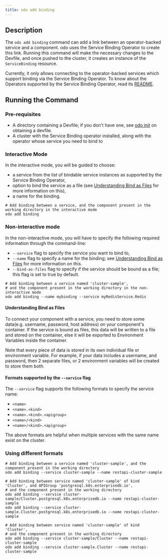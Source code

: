 ```yaml
---
title: odo add binding
---
```


## Description
The `odo add binding` command can add a link between an operator-backed service and a component. odo uses the Service Binding Operator to create this link. Running this command will make the necessary changes to the Devfile, and once pushed to the cluster, it creates an instance of the `ServiceBinding` resource.

Currently, it only allows connecting to the operator-backed services which support binding via the Service Binding Operator.
To know about the Operators supported by the Service Binding Operator, read its [README](https://github.com/redhat-developer/service-binding-operator#known-bindable-operators).

## Running the Command

### Pre-requisites
* A directory containing a Devfile; if you don't have one, see [odo init](init.md) on obtaining a devfile.
* A cluster with the Service Binding operator installed, along with the operator whose service you need to bind to

### Interactive Mode
In the interactive mode, you will be guided to choose:
* a service from the list of bindable service instances as supported by the Service Binding Operator,
* option to bind the service as a file (see [Understanding Bind as Files](#understanding-bind-as-files) for more information on this),
* a name for the binding.

```shell
# Add binding between a service, and the component present in the working directory in the interactive mode
odo add binding
```

### Non-interactive mode
In the non-interactive mode, you will have to specify the following required information through the command-line:
* `--service` flag to specify the service you want to bind to,
* `--name` flag to specify a name for the binding; see [Understanding Bind as Files](#understanding-bind-as-files) for more information on this.
* `--bind-as-files` flag to specify if the service should be bound as a file; this flag is set to true by default.


```shell
# Add binding between a service named 'cluster-sample',
# and the component present in the working directory in the non-interactive mode
odo add binding --name mybinding --service myRedisService.Redis
```

#### Understanding Bind as Files
To connect your component with a service, you need to store some data(e.g. username, password, host address) on your component's container.
If the service is bound as files, this data will be written to a file and stored on the container, else it will be exported to Environment Variables inside the container.

Note that every piece of data is stored in its own individual file or environment variable.
For example, if your data includes a username, and password, then 2 separate files, or 2 environment variables will be created to store them both.

#### Formats supported by the `--service` flag
The `--service` flag supports the following formats to specify the service name:
* `<name>`
* `<name>.<kind>`
* `<name>.<kind>.<apigroup>`
* `<name>/<kind>`
* `<name>/<kind>.<apigroup>`

The above formats are helpful when multiple services with the same name exist on the cluster.

### Using different formats
```shell
# Add binding between a service named 'cluster-sample', and the component present in the working directory
odo add binding --service cluster-sample --name restapi-cluster-sample

# Add binding between service named 'cluster-sample' of kind 'Cluster', and APIGroup 'postgresql.k8s.enterprisedb.io',
# and the component present in the working directory 
odo add binding --service cluster-sample/Cluster.postgresql.k8s.enterprisedb.io --name restapi-cluster-sample
odo add binding --service cluster-sample.Cluster.postgresql.k8s.enterprisedb.io --name restapi-cluster-sample

# Add binding between service named 'cluster-sample' of kind 'Cluster',
# and the component present in the working directory
odo add binding --service cluster-sample/Cluster --name restapi-cluster-sample
odo add binding --service cluster-sample.Cluster --name restapi-cluster-sample
```